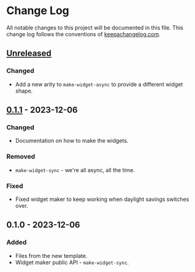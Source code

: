 # Change Log
All notable changes to this project will be documented in this file. This change log follows the conventions of [keepachangelog.com](http://keepachangelog.com/).

## [Unreleased]
### Changed
- Add a new arity to `make-widget-async` to provide a different widget shape.

## [0.1.1] - 2023-12-06
### Changed
- Documentation on how to make the widgets.

### Removed
- `make-widget-sync` - we're all async, all the time.

### Fixed
- Fixed widget maker to keep working when daylight savings switches over.

## 0.1.0 - 2023-12-06
### Added
- Files from the new template.
- Widget maker public API - `make-widget-sync`.

[Unreleased]: https://sourcehost.site/your-name/clojure-aoc/compare/0.1.1...HEAD
[0.1.1]: https://sourcehost.site/your-name/clojure-aoc/compare/0.1.0...0.1.1
